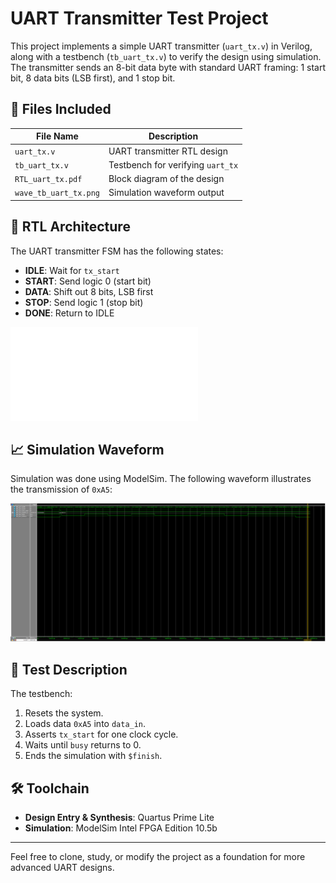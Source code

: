 # UART Transmitter Test Project

This project implements a simple UART transmitter (`uart_tx.v`) in Verilog, along with a testbench (`tb_uart_tx.v`) to verify the design using simulation. The transmitter sends an 8-bit data byte with standard UART framing: 1 start bit, 8 data bits (LSB first), and 1 stop bit.

## 🔧 Files Included

| File Name        | Description                     |
|------------------|---------------------------------|
| `uart_tx.v`      | UART transmitter RTL design     |
| `tb_uart_tx.v`   | Testbench for verifying `uart_tx` |
| `RTL_uart_tx.pdf`| Block diagram of the design     |
| `wave_tb_uart_tx.png` | Simulation waveform output |

## 🧩 RTL Architecture

The UART transmitter FSM has the following states:

- **IDLE**: Wait for `tx_start`
- **START**: Send logic 0 (start bit)
- **DATA**: Shift out 8 bits, LSB first
- **STOP**: Send logic 1 (stop bit)
- **DONE**: Return to IDLE

![RTL Diagram](RTL_uart_tx.pdf)

## 📈 Simulation Waveform

Simulation was done using ModelSim. The following waveform illustrates the transmission of `0xA5`:

![Waveform](wave_tb_uart_tx.png)

## 🧪 Test Description

The testbench:
1. Resets the system.
2. Loads data `0xA5` into `data_in`.
3. Asserts `tx_start` for one clock cycle.
4. Waits until `busy` returns to 0.
5. Ends the simulation with `$finish`.

## 🛠️ Toolchain

- **Design Entry & Synthesis**: Quartus Prime Lite
- **Simulation**: ModelSim Intel FPGA Edition 10.5b

---

Feel free to clone, study, or modify the project as a foundation for more advanced UART designs.

